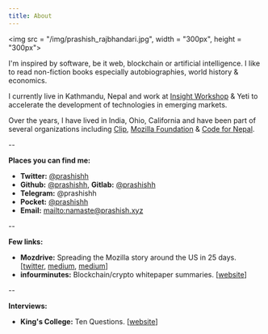 ```yaml
---
title: About
---
```

<img src = "/img/prashish_rajbhandari.jpg", width = "300px", height = "300px">



I'm inspired by software, be it web, blockchain or artificial intelligence. I like to read non-fiction books especially autobiographies, world history & economics.

I currently live in Kathmandu, Nepal and work at [Insight Workshop](https://insightworkshop.io/) & Yeti to accelerate the development of technologies in emerging markets.

Over the years, I have lived in India, Ohio, California and have been part of several organizations including [Clip](https://clip.mx/), [Mozilla Foundation](https://reps.mozilla.org/) & [Code for Nepal](http://codefornepal.org).

--

**Places you can find me:**

* **Twitter:** [@prashishh](https://twitter.com/prashishh)
* **Github:** [@prashishh](https://github.com/prashishh), **Gitlab:** [@prashishh](https://gitlab.com/prashishh)
* **Telegram:** @prashishh
* **Pocket:** [@prashishh](https://getpocket.com/@prashishh)
* **Email:** <mailto:namaste@prashish.xyz>

--

**Few links:**

* **Mozdrive:** Spreading the Mozilla story around the US in 25 days. [[twitter](https://twitter.com/mozdrive), [medium](https://medium.com/@prashishh/the-plan-after-mozdrive-24aacb9cf2d5), [medium](https://medium.com/@prashishh/how-mozdrive-started-af56d4be8a82)]
* **infourminutes:** Blockchain/crypto whitepaper summaries. [[website](https://infourminutes.co/)]

--

**Interviews:**

* **King's College:** Ten Questions. [[website](https://www.kingscollege.edu.np/tenquestions-with-prashish-rajbhandari/)]
